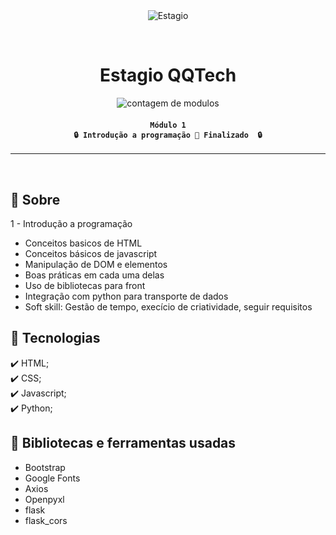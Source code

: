 <div align="center" id="top"> 
  <img src="./.github/app.gif" alt="Estagio" />

  &#xa0;
</div>

<h1 align="center">
	Estagio QQTech
</h1>

<p align="center">
  <img alt="contagem de modulos" src="https://img.shields.io/badge/modulo_1-finalizado-green">
</p>

<!-- Status -->

<h4 align="center"> 
	
	Módulo 1
	🔒 Introdução a programação 🚀 Finalizado  🔒
</h4> 

<hr>

<br>

## :dart: Sobre ##

1 - Introdução a programação
- Conceitos basicos de HTML
- Conceitos básicos de javascript
- Manipulação de DOM e elementos
- Boas práticas em cada uma delas
- Uso de bibliotecas para front
- Integração com python para transporte de dados
- Soft skill: Gestão de tempo, execício de criatividade, seguir requisitos

## :rocket: Tecnologias ##

:heavy_check_mark: HTML;\
:heavy_check_mark: CSS;\
:heavy_check_mark: Javascript;\
:heavy_check_mark: Python;

## :checkered_flag: Bibliotecas e ferramentas usadas ##
- Bootstrap
- Google Fonts
- Axios
- Openpyxl
- flask
- flask_cors